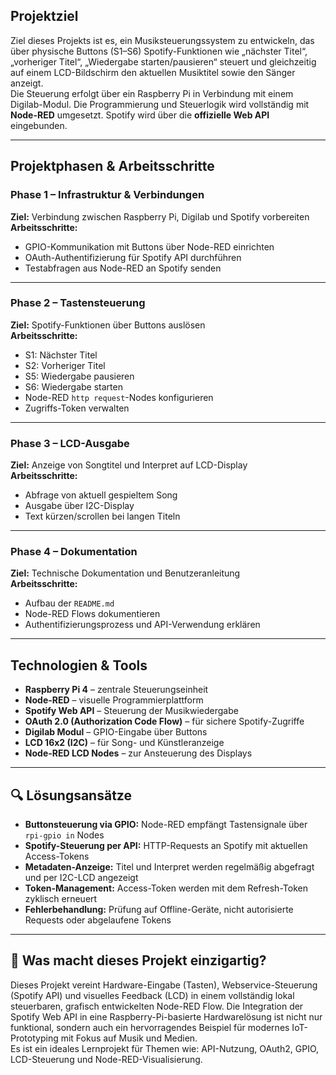##  Projektziel

Ziel dieses Projekts ist es, ein Musiksteuerungssystem zu entwickeln, das über physische Buttons (S1–S6) Spotify-Funktionen wie „nächster Titel“, „vorheriger Titel“, „Wiedergabe starten/pausieren“ steuert und gleichzeitig auf einem LCD-Bildschirm den aktuellen Musiktitel sowie den Sänger anzeigt.  
Die Steuerung erfolgt über ein Raspberry Pi in Verbindung mit einem Digilab-Modul. Die Programmierung und Steuerlogik wird vollständig mit **Node-RED** umgesetzt. Spotify wird über die **offizielle Web API** eingebunden.

---

##  Projektphasen & Arbeitsschritte

### Phase 1 – Infrastruktur & Verbindungen
**Ziel:** Verbindung zwischen Raspberry Pi, Digilab und Spotify vorbereiten  
**Arbeitsschritte:**
- GPIO-Kommunikation mit Buttons über Node-RED einrichten  
- OAuth-Authentifizierung für Spotify API durchführen  
- Testabfragen aus Node-RED an Spotify senden

---

### Phase 2 – Tastensteuerung
**Ziel:** Spotify-Funktionen über Buttons auslösen  
**Arbeitsschritte:**
- S1: Nächster Titel 
- S2: Vorheriger Titel 
- S5: Wiedergabe pausieren 
- S6: Wiedergabe starten
- Node-RED `http request`-Nodes konfigurieren  
- Zugriffs-Token verwalten

---

### Phase 3 – LCD-Ausgabe
**Ziel:** Anzeige von Songtitel und Interpret auf LCD-Display  
**Arbeitsschritte:**
- Abfrage von aktuell gespieltem Song 
- Ausgabe über I2C-Display 
- Text kürzen/scrollen bei langen Titeln  

---

### Phase 4 – Dokumentation
**Ziel:** Technische Dokumentation und Benutzeranleitung  
**Arbeitsschritte:**
- Aufbau der `README.md`  
- Node-RED Flows dokumentieren  
- Authentifizierungsprozess und API-Verwendung erklären  

---

##  Technologien & Tools

- **Raspberry Pi 4** – zentrale Steuerungseinheit  
- **Node-RED** – visuelle Programmierplattform  
- **Spotify Web API** – Steuerung der Musikwiedergabe  
- **OAuth 2.0 (Authorization Code Flow)** – für sichere Spotify-Zugriffe  
- **Digilab Modul** – GPIO-Eingabe über Buttons  
- **LCD 16x2 (I2C)** – für Song- und Künstleranzeige  
- **Node-RED LCD Nodes** – zur Ansteuerung des Displays  

---

## 🔍 Lösungsansätze

- **Buttonsteuerung via GPIO:** Node-RED empfängt Tastensignale über `rpi-gpio in` Nodes  
- **Spotify-Steuerung per API:** HTTP-Requests an Spotify mit aktuellen Access-Tokens 
- **Metadaten-Anzeige:** Titel und Interpret werden regelmäßig abgefragt und per I2C-LCD angezeigt  
- **Token-Management:** Access-Token werden mit dem Refresh-Token zyklisch erneuert   
- **Fehlerbehandlung:** Prüfung auf Offline-Geräte, nicht autorisierte Requests oder abgelaufene Tokens  

---

## 🌟 Was macht dieses Projekt einzigartig?

Dieses Projekt vereint Hardware-Eingabe (Tasten), Webservice-Steuerung (Spotify API) und visuelles Feedback (LCD) in einem vollständig lokal steuerbaren, grafisch entwickelten Node-RED Flow. Die Integration der Spotify Web API in eine Raspberry-Pi-basierte Hardwarelösung ist nicht nur funktional, sondern auch ein hervorragendes Beispiel für modernes IoT-Prototyping mit Fokus auf Musik und Medien.  
Es ist ein ideales Lernprojekt für Themen wie: API-Nutzung, OAuth2, GPIO, LCD-Steuerung und Node-RED-Visualisierung.
